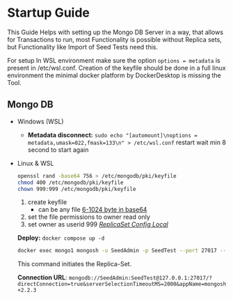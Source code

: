 # Startup Guide

This Guide Helps with setting up the Mongo DB Server in a way, that allows for Transactions to run, most Functionality is possible without Replica sets, but Functionality like Import of Seed Tests need this.

For setup In WSL environment make sure the option `options = metadata` is present in /etc/wsl.conf.
Creation of the keyfile should be done in a full linux environment the minimal docker platform by DockerDesktop is missing the Tool.

## Mongo DB
* Windows (WSL)
    * **Metadata disconnect:** `sudo echo "[automount]\noptions = metadata,umask=022,fmask=133\n" > /etc/wsl.conf` restart wait min 8 second to start again
* Linux & WSL 
    ```bash 
    openssl rand -base64 756 > /etc/mongodb/pki/keyfile
    chmod 400 /etc/mongodb/pki/keyfile
    chown 999:999 /etc/mongodb/pki/keyfile
    ```
    1. create keyfile
        * can be any file [6-1024 byte in base64](https://www.mongodb.com/docs/manual/core/security-internal-authentication/#std-label-internal-auth-keyfile)
    1. set the file permissions to owner read only
    1. set owner as userid 999
    <em style=color:gray;> [ReplicaSet Config Local](https://www.mongodb.com/docs/manual/tutorial/deploy-replica-set-with-keyfile-access-control/) </em>

    **Deploy:** 
    `docker compose up -d`


    ``` bash 
    docker exec mongo1 mongosh -u SeedAdmin -p SeedTest --port 27017 --eval 'rs.initiate({_id: \"rs0\", version: 1, members: [{ _id: 0, host: \"mongo1:27017\" }, { _id: 1, host: \"mongo2:27018\" }, { _id: 2, host: \"mongo3:27019\" }]})
    ```
    This command initiates the Replica-Set.

    **Connection URL**: `mongodb://SeedAdmin:SeedTest@127.0.0.1:27017/?directConnection=true&serverSelectionTimeoutMS=2000&appName=mongosh+2.2.3`

